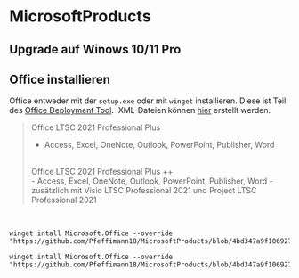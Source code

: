 # MicrosoftProducts

## Upgrade auf Winows 10/11 Pro


## Office installieren
Office entweder mit der `setup.exe` oder mit `winget` installieren. Diese ist Teil des [Office Deployment Tool](https://www.microsoft.com/en-us/download/confirmation.aspx?id=49117). .XML-Dateien können [hier](https://config.office.com/deploymentsettings) erstellt werden.
> Office LTSC 2021 Professional Plus </br>
> - Access, Excel, OneNote, Outlook, PowerPoint, Publisher, Word
> </br>
> Office LTSC 2021 Professional Plus ++ </br>
> - Access, Excel, OneNote, Outlook, PowerPoint, Publisher, Word
> - zusätzlich mit Visio LTSC Professional 2021 und Project LTSC Professional 2021
</br>

```
winget intall Microsoft.Office --override "https://github.com/Pfeffimann18/MicrosoftProducts/blob/4bd347a9f1069274d7720c2d3ab0bff39826853c/Office/Office2021ProPlus.xml"
```
```
winget intall Microsoft.Office --override "https://github.com/Pfeffimann18/MicrosoftProducts/blob/4bd347a9f1069274d7720c2d3ab0bff39826853c/Office/Office2021ProPlus++.xml"
```